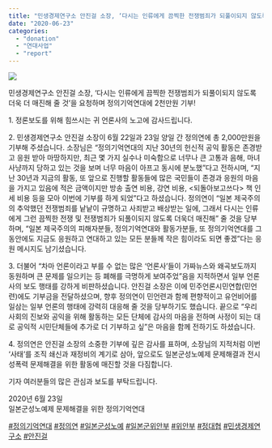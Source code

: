 ```yaml
---
title: "민생경제연구소 안진걸 소장, ‘다시는 인류에게 끔찍한 전쟁범죄가 되풀이되지 않도록 더욱 더 매진해 줄 것’을 요청하며 정의기억연대에 2천만원 기부!"
date: "2020-06-23"
categories: 
  - "donation"
  - "연대사업"
  - "report"
---
```


![](https://womenandwar.net/kr/wp-content/uploads/2020/06/동행-안진걸-소장.jpg)

민생경제연구소 안진걸 소장, ‘다시는 인류에게 끔찍한 전쟁범죄가 되풀이되지 않도록 더욱 더 매진해 줄 것’을 요청하며 정의기억연대에 2천만원 기부!

1\. 정론보도를 위해 힘쓰시는 귀 언론사의 노고에 감사드립니다.

2\. 민생경제연구소 안진걸 소장이 6월 22일과 23일 양일 간 정의연에 총 2,000만원을 기부해 주셨습니다. 소장님은 “정의기억연대의 지난 30년의 헌신적 공익 활동은 존경받고 응원 받아 마땅하지만, 최근 몇 가지 실수나 미숙함으로 너무나 큰 고통과 음해, 마녀사냥까지 당하고 있는 것을 보며 너무 마음이 아프고 동시에 분노했”다고 전하시며, “지난 30년과 지금의 활동, 또 앞으로 진행할 활동들에 많은 국민들이 존경과 응원의 마음을 가지고 있음에 적은 금액이지만 방송 출연 비용, 강연 비용, <되돌아보고쓰다> 책 인세 비용 등을 모아 이번에 기부를 하게 되었”다고 하셨습니다. 정의연이 “일본 제국주의의 추악했던 전쟁범죄를 낱낱이 규명하고 사죄받고 배상받는 일에, 그래서 다시는 인류에게 그런 끔찍한 전쟁 및 전쟁범죄가 되풀이되지 않도록 더욱더 매진해” 줄 것을 당부하며, “일본 제국주의의 피해자분들, 정의기억연대와 활동가분들, 또 정의기억연대를 그동안에도 지금도 응원하고 연대하고 있는 모든 분들께 작은 힘이라도 되면 좋겠”다는 응원 메시지도 남기셨습니다.

3\. 더불어 “차마 언론이라고 부를 수 없는 많은 ‘언론사’들이 가짜뉴스와 왜곡보도까지 동원하며 큰 문제를 일으키는 등 폐해를 극명하게 보여주었”음을 지적하면서 일부 언론사의 보도 행태를 강하게 비판하셨습니다. 안진걸 소장은 이에 민주언론시민연합(민언련)에도 기부금을 전달하셨으며, 향후 정의연이 민언련과 함께 편향적이고 유언비어를 일삼는 일부 언론의 행태에 강력히 대응해 줄 것을 당부하기도 했습니다. 끝으로 “우리 사회의 진보와 공익을 위해 활동하는 모든 단체에 감사의 마음을 전하며 사정이 되는 대로 공익적 시민단체들에 추가로 더 기부하고 싶”은 마음을 함께 전하기도 하셨습니다.

4\. 정의연은 안진걸 소장의 소중한 기부에 깊은 감사를 표하며, 소장님의 지적처럼 이번 ‘사태’를 조직 쇄신과 재정비의 계기로 삼아, 앞으로도 일본군성노예제 문제해결과 전시성폭력 문제해결을 위한 활동에 매진할 것을 다짐합니다.

기자 여러분들의 많은 관심과 보도를 부탁드립니다.

2020년 6월 23일  
일본군성노예제 문제해결을 위한 정의기억연대

[#정의기억연대](https://www.facebook.com/hashtag/%EC%A0%95%EC%9D%98%EA%B8%B0%EC%96%B5%EC%97%B0%EB%8C%80?__eep__=6&source=feed_text&epa=HASHTAG) [#정의연](https://www.facebook.com/hashtag/%EC%A0%95%EC%9D%98%EC%97%B0?__eep__=6&source=feed_text&epa=HASHTAG) [#일본군성노예](https://www.facebook.com/hashtag/%EC%9D%BC%EB%B3%B8%EA%B5%B0%EC%84%B1%EB%85%B8%EC%98%88?__eep__=6&source=feed_text&epa=HASHTAG) [#일본군위안부](https://www.facebook.com/hashtag/%EC%9D%BC%EB%B3%B8%EA%B5%B0%EC%9C%84%EC%95%88%EB%B6%80?__eep__=6&source=feed_text&epa=HASHTAG) [#위안부](https://www.facebook.com/hashtag/%EC%9C%84%EC%95%88%EB%B6%80?__eep__=6&source=feed_text&epa=HASHTAG) [#정대협](https://www.facebook.com/hashtag/%EC%A0%95%EB%8C%80%ED%98%91?__eep__=6&source=feed_text&epa=HASHTAG) [#민생경제연구소](https://www.facebook.com/hashtag/%EB%AF%BC%EC%83%9D%EA%B2%BD%EC%A0%9C%EC%97%B0%EA%B5%AC%EC%86%8C?__eep__=6&source=feed_text&epa=HASHTAG) [#안진걸](https://www.facebook.com/hashtag/%EC%95%88%EC%A7%84%EA%B1%B8?__eep__=6&source=feed_text&epa=HASHTAG)
